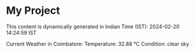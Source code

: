 # My Project

This content is dynamically generated in Indian Time (IST): 2024-02-20 14:24:59 IST


Current Weather in Coimbatore:
Temperature: 32.88 °C
Condition: clear sky
